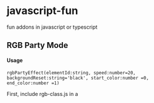 # javascript-fun
fun addons in javascript or typescript

## RGB Party Mode

#### Usage

    rgbPartyEffect(elementId:string, speed:number=20, backgroundReset:string='black', start_color:number =0, end_color:number =1)

First, include rgb-class.js in a <script> tag in your html file.  You can include your usage of the class after the <script> tag for the rgb-class.js file.
The effect works by passing a string for the id of a given element into the class constructor.  After that, you just need to call toggleActive() and the element with the id you provided will begin to cycle through Red, Green, and Blue background colors.
Parameters:
    elementId
The string for the element you want to have the effect on
    speed
How often the background changes color per frame.  This is passed into setInterval.
    backgroundReset
The color, currently one of the named colors in CSS, for the element when you turn off the effect using toggleActive().
    start_color
Unused legacy code
    end_color
Unused legacy code



    rgb-class.ts

Used to generate the javascript file

    rgb-class.js

Defines the rgbPartyEffect class

    rgb-usage.js

An example of how to use the rgbPartyEffect
